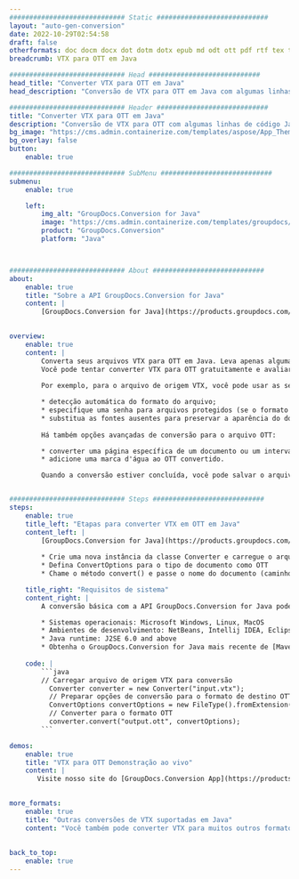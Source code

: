 ```yaml
---
############################# Static ############################
layout: "auto-gen-conversion"
date: 2022-10-29T02:54:58
draft: false
otherformats: doc docm docx dot dotm dotx epub md odt ott pdf rtf tex txt vdx vsdm vsdx vssm vssx vstm vstx vsx vtx xps
breadcrumb: VTX para OTT em Java

############################# Head ############################
head_title: "Converter VTX para OTT em Java"
head_description: "Conversão de VTX para OTT em Java com algumas linhas de código. Converta mais de 160 formatos de arquivo usando a API de conversão de documentos do GroupDocs para Java"

############################# Header ############################
title: "Converter VTX para OTT em Java"
description: "Conversão de VTX para OTT com algumas linhas de código Java"
bg_image: "https://cms.admin.containerize.com/templates/aspose/App_Themes/V3/images/bg/header1.png"
bg_overlay: false
button:
    enable: true

############################# SubMenu ############################
submenu:
    enable: true

    left:
        img_alt: "GroupDocs.Conversion for Java"
        image: "https://cms.admin.containerize.com/templates/groupdocs/images/product-logos/90x90-noborder/groupdocs-conversion-java.png"
        product: "GroupDocs.Conversion"
        platform: "Java"



############################# About ############################
about:
    enable: true
    title: "Sobre a API GroupDocs.Conversion for Java"
    content: |
        [GroupDocs.Conversion for Java](https://products.groupdocs.com/conversion/java/) é uma API avançada de conversão de formato de arquivo para conversão entre formatos populares de imagem e documento, como Microsoft Office, OpenDocument, PDF, HTML, e-mail, CAD. e muito mais com apenas algumas linhas de código. A API nativa detecta automaticamente os formatos dos documentos originais e oferece muitas opções para personalizar os documentos convertidos. Juntamente com a função de extrair informações de um documento, ele também suporta o armazenamento em cache dos resultados da conversão para o disco local por padrão. No entanto, qualquer tipo de armazenamento em cache pode ser suportado pela implementação das interfaces apropriadas - Amazon S3, Dropbox, Google Drive, Windows Azure, Reddis ou quaisquer outras.
    

overview:
    enable: true
    content: |
        Converta seus arquivos VTX para OTT em Java. Leva apenas algumas linhas de código Java em qualquer plataforma de sua escolha, como Windows, Linux, macOS.
        Você pode tentar converter VTX para OTT gratuitamente e avaliar a qualidade dos resultados da conversão. Junto com scripts de conversão de arquivo simples, você pode tentar opções mais sofisticadas para carregar o arquivo de origem VTX e armazenar a saída OTT. 
        
        Por exemplo, para o arquivo de origem VTX, você pode usar as seguintes opções de carregamento:

        * detecção automática do formato do arquivo;
        * especifique uma senha para arquivos protegidos (se o formato de arquivo for compatível);
        * substitua as fontes ausentes para preservar a aparência do documento.
        
        Há também opções avançadas de conversão para o arquivo OTT:

        * converter uma página específica de um documento ou um intervalo de páginas;
        * adicione uma marca d'água ao OTT convertido.

        Quando a conversão estiver concluída, você pode salvar o arquivo OTT no caminho do arquivo local ou em qualquer armazenamento de terceiros, como FTP, Amazon S3, Google Drive, Dropbox etc. Observe - para converter VTX para OTT, você não precisa instalar nenhum software adicional, como MS Office, Open Office, Adobe Acrobat Reader etc.


############################# Steps ############################
steps:
    enable: true
    title_left: "Etapas para converter VTX em OTT em Java"
    content_left: |
        [GroupDocs.Conversion for Java](https://products.groupdocs.com/conversion/java/) permite que os desenvolvedores convertam facilmente o arquivo VTX para OTT com algumas linhas de código.
        
        * Crie uma nova instância da classe Converter e carregue o arquivo VTX com o caminho completo
        * Defina ConvertOptions para o tipo de documento como OTT
        * Chame o método convert() e passe o nome do documento (caminho completo) e formato (OTT) como parâmetro

    title_right: "Requisitos de sistema"
    content_right: |
        A conversão básica com a API GroupDocs.Conversion for Java pode ser feita com apenas algumas linhas de código. Nossas APIs são suportadas em todas as principais plataformas e sistemas operacionais. Antes de executar o código abaixo, certifique-se de ter os seguintes pré-requisitos instalados em seu sistema.

        * Sistemas operacionais: Microsoft Windows, Linux, MacOS
        * Ambientes de desenvolvimento: NetBeans, Intellij IDEA, Eclipse, etc.
        * Java runtime: J2SE 6.0 and above
        * Obtenha o GroupDocs.Conversion for Java mais recente de [Maven](https://repository.groupdocs.com/webapp/#/artifacts/browse/tree/General/repo/com/groupdocs/groupdocs-conversion)
         
    code: |
        ```java    
        // Carregar arquivo de origem VTX para conversão
          Converter converter = new Converter("input.vtx");
          // Preparar opções de conversão para o formato de destino OTT
          ConvertOptions convertOptions = new FileType().fromExtension("ott").getConvertOptions();
          // Converter para o formato OTT
          converter.convert("output.ott", convertOptions);
        ```

demos:
    enable: true
    title: "VTX para OTT Demonstração ao vivo"
    content: |
       Visite nosso site do [GroupDocs.Conversion App](https://products.groupdocs.app/conversion/family) e experimente a conversão de VTX para OTT agora. A demonstração gratuita tem os seguintes benefícios
          

more_formats:
    enable: true
    title: "Outras conversões de VTX suportadas em Java"
    content: "Você também pode converter VTX para muitos outros formatos de arquivo. Por favor, veja a lista abaixo."
       
       
back_to_top:
    enable: true
---
```

